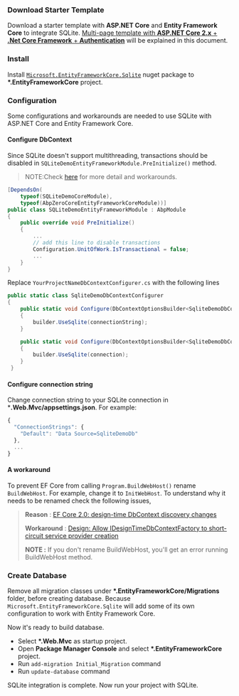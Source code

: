 ### Download Starter Template

Download a starter template with **ASP.NET Core** and **Entity Framework Core** to integrate SQLite. 
[Multi-page template with **ASP.NET Core 2.x** + **.Net Core Framework** + **Authentication**](https://aspnetboilerplate.com/Templates) 
will be explained in this document.

### Install 

Install [`Microsoft.EntityFrameworkCore.Sqlite`](https://www.nuget.org/packages/Microsoft.EntityFrameworkCore.Sqlite/) nuget package to **\*.EntityFrameworkCore** project. 

### Configuration

Some configurations and workarounds are needed to use SQLite with ASP.NET Core and Entity Framework Core. 

#### Configure DbContext 

Since SQLite doesn't support multithreading, transactions should be disabled in `SQLiteDemoEntityFrameworkModule.PreInitialize()` method.

> NOTE:Check [here](https://github.com/XdX-Software/EasyDDD/issues/1) for more detail and workarounds.

```c#
[DependsOn(
    typeof(SQLiteDemoCoreModule), 
    typeof(AbpZeroCoreEntityFrameworkCoreModule))]
public class SQLiteDemoEntityFrameworkModule : AbpModule
{
    public override void PreInitialize()
    {
        ...
        // add this line to disable transactions
        Configuration.UnitOfWork.IsTransactional = false;
        ...
    }
}
```

Replace `YourProjectNameDbContextConfigurer.cs` with the following lines

```c#
public static class SqliteDemoDbContextConfigurer
{
    public static void Configure(DbContextOptionsBuilder<SqliteDemoDbContext> builder, string connectionString)
    {
        builder.UseSqlite(connectionString);
    }

    public static void Configure(DbContextOptionsBuilder<SqliteDemoDbContext> builder, DbConnection connection)
    {
        builder.UseSqlite(connection);
    }
 }
 ```

#### Configure connection string 

Change connection string to your SQLite connection in ***.Web.Mvc/appsettings.json**. For example:

```js
{
  "ConnectionStrings": {
    "Default": "Data Source=SqliteDemoDb"
  },
  ...
}

```

#### A workaround

To prevent EF Core from calling `Program.BuildWebHost()` rename `BuildWebHost`. For example, change it to `InitWebHost`. 
To understand why it needs to be renamed check the following issues,

> **Reason** : [EF Core 2.0: design-time DbContext discovery changes](https://github.com/aspnet/EntityFrameworkCore/issues/9033)
> 
> **Workaround** : [Design: Allow IDesignTimeDbContextFactory to short-circuit service provider creation](https://github.com/aspnet/EntityFrameworkCore/issues/9076#issuecomment-313278753)
>
> **NOTE :** If you don't rename BuildWebHost, you'll get an error running BuildWebHost method.

### Create Database

Remove all migration classes under **\*.EntityFrameworkCore/Migrations** folder, before creating database.
Because `Microsoft.EntityFrameworkCore.Sqlite` will add some of its own configuration to work with Entity Framework Core.

Now it's ready to build database.

- Select **\*.Web.Mvc** as startup project.
- Open **Package Manager Console** and select **\*.EntityFrameworkCore** project.
- Run `add-migration Initial_Migration` command
- Run `update-database` command

SQLite integration is complete. Now run your project with SQLite. 
